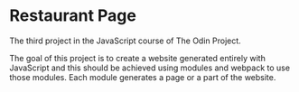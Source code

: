 # Restaurant Page

The third project in the JavaScript course of The Odin Project.

The goal of this project is to create a website generated entirely with JavaScript and this should be achieved using modules and webpack to use those modules. Each module generates a page or a part of the website.
